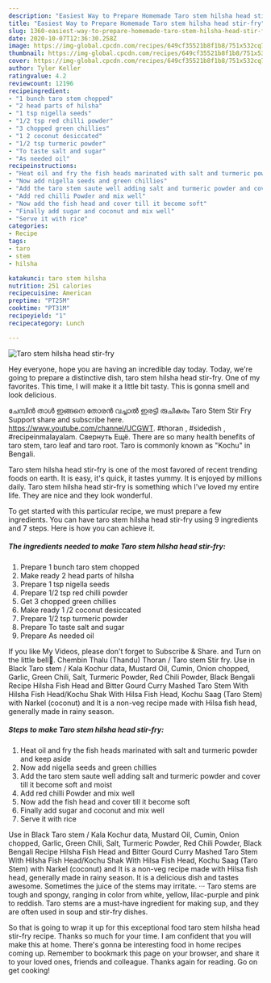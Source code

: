 ```yaml
---
description: "Easiest Way to Prepare Homemade Taro stem hilsha head stir-fry"
title: "Easiest Way to Prepare Homemade Taro stem hilsha head stir-fry"
slug: 1360-easiest-way-to-prepare-homemade-taro-stem-hilsha-head-stir-fry
date: 2020-10-07T12:36:30.258Z
image: https://img-global.cpcdn.com/recipes/649cf35521b8f1b8/751x532cq70/taro-stem-hilsha-head-stir-fry-recipe-main-photo.jpg
thumbnail: https://img-global.cpcdn.com/recipes/649cf35521b8f1b8/751x532cq70/taro-stem-hilsha-head-stir-fry-recipe-main-photo.jpg
cover: https://img-global.cpcdn.com/recipes/649cf35521b8f1b8/751x532cq70/taro-stem-hilsha-head-stir-fry-recipe-main-photo.jpg
author: Tyler Keller
ratingvalue: 4.2
reviewcount: 12196
recipeingredient:
- "1 bunch taro stem chopped"
- "2 head parts of hilsha"
- "1 tsp nigella seeds"
- "1/2 tsp red chilli powder"
- "3 chopped green chillies"
- "1 2 coconut desiccated"
- "1/2 tsp turmeric powder"
- "To taste salt and sugar"
- "As needed oil"
recipeinstructions:
- "Heat oil and fry the fish heads marinated with salt and turmeric powder and keep aside"
- "Now add nigella seeds and green chillies"
- "Add the taro stem saute well adding salt and turmeric powder and cover till it become soft and moist"
- "Add red chilli Powder and mix well"
- "Now add the fish head and cover till it become soft"
- "Finally add sugar and coconut and mix well"
- "Serve it with rice"
categories:
- Recipe
tags:
- taro
- stem
- hilsha

katakunci: taro stem hilsha 
nutrition: 251 calories
recipecuisine: American
preptime: "PT25M"
cooktime: "PT31M"
recipeyield: "1"
recipecategory: Lunch

---
```



![Taro stem hilsha head stir-fry](https://img-global.cpcdn.com/recipes/649cf35521b8f1b8/751x532cq70/taro-stem-hilsha-head-stir-fry-recipe-main-photo.jpg)

Hey everyone, hope you are having an incredible day today. Today, we're going to prepare a distinctive dish, taro stem hilsha head stir-fry. One of my favorites. This time, I will make it a little bit tasty. This is gonna smell and look delicious.

ചേമ്പിൻ താൾ ഇങ്ങനെ തോരൻ വച്ചാൽ ഇരട്ടി രുചികരം Taro Stem Stir Fry Support share and subscribe here. https://www.youtube.com/channel/UCGWT. #thoran , #sidedish , #recipeinmalayalam. Свернуть Ещё. There are so many health benefits of taro stem, taro leaf and taro root. Taro is commonly known as &#34;Kochu&#34; in Bengali.

Taro stem hilsha head stir-fry is one of the most favored of recent trending foods on earth. It is easy, it's quick, it tastes yummy. It is enjoyed by millions daily. Taro stem hilsha head stir-fry is something which I've loved my entire life. They are nice and they look wonderful.


To get started with this particular recipe, we must prepare a few ingredients. You can have taro stem hilsha head stir-fry using 9 ingredients and 7 steps. Here is how you can achieve it.

<!--inarticleads1-->

##### The ingredients needed to make Taro stem hilsha head stir-fry:

1. Prepare 1 bunch taro stem chopped
1. Make ready 2 head parts of hilsha
1. Prepare 1 tsp nigella seeds
1. Prepare 1/2 tsp red chilli powder
1. Get 3 chopped green chillies
1. Make ready 1 /2 coconut desiccated
1. Prepare 1/2 tsp turmeric powder
1. Prepare To taste salt and sugar
1. Prepare As needed oil


If you like My Videos, please don&#39;t forget to Subscribe &amp; Share. and Turn on the little bell🔔. Chembin Thalu (Thandu) Thoran / Taro stem Stir fry. Use in Black Taro stem / Kala Kochur data, Mustard Oil, Cumin, Onion chopped, Garlic, Green Chili, Salt, Turmeric Powder, Red Chili Powder, Black Bengali Recipe Hilsha Fish Head and Bitter Gourd Curry Mashed Taro Stem With Hilsha Fish Head/Kochu Shak With Hilsa Fish Head, Kochu Saag (Taro Stem) with Narkel (coconut) and It is a non-veg recipe made with Hilsa fish head, generally made in rainy season. 

<!--inarticleads2-->

##### Steps to make Taro stem hilsha head stir-fry:

1. Heat oil and fry the fish heads marinated with salt and turmeric powder and keep aside
1. Now add nigella seeds and green chillies
1. Add the taro stem saute well adding salt and turmeric powder and cover till it become soft and moist
1. Add red chilli Powder and mix well
1. Now add the fish head and cover till it become soft
1. Finally add sugar and coconut and mix well
1. Serve it with rice


Use in Black Taro stem / Kala Kochur data, Mustard Oil, Cumin, Onion chopped, Garlic, Green Chili, Salt, Turmeric Powder, Red Chili Powder, Black Bengali Recipe Hilsha Fish Head and Bitter Gourd Curry Mashed Taro Stem With Hilsha Fish Head/Kochu Shak With Hilsa Fish Head, Kochu Saag (Taro Stem) with Narkel (coconut) and It is a non-veg recipe made with Hilsa fish head, generally made in rainy season. It is a delicious dish and tastes awesome. Sometimes the juice of the stems may irritate. ··· Taro stems are tough and spongy, ranging in color from white, yellow, lilac-purple and pink to reddish. Taro stems are a must-have ingredient for making sup, and they are often used in soup and stir-fry dishes. 

So that is going to wrap it up for this exceptional food taro stem hilsha head stir-fry recipe. Thanks so much for your time. I am confident that you will make this at home. There's gonna be interesting food in home recipes coming up. Remember to bookmark this page on your browser, and share it to your loved ones, friends and colleague. Thanks again for reading. Go on get cooking!
